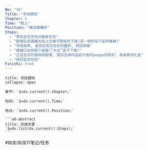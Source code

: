 ```yaml
---
No: "16"
Title: "寻找搭档"
Chapter: 5
Time: "晚上"
Position: "横滨晨曦桥"
Steps:
  - "首先去任务地点触发任务"
  - "剧情后去晨曦大街上方梯子图标的下面(另一侧的往下走的楼梯)"
  - "寻找南希, 是背后有叉标志的鳌虾, 转回来看"
  - "楼梯口右侧那个就是(“大水”盒子下面)"
  - "之后去河对面继续剧情, 随后去神内站前大街的poppo内购买: 高级寿司礼盒"
  - "再回去交任务"
Finishi: true
---
```

````ad-question
title: 寻找搭档
collapse: open

章节: `$=dv.current().Chapter;`

时间: `$=dv.current().Time;`

地点: `$=dv.current().Position;`

```ad-abstract
title: 完成步骤
`$=dv.list(dv.current().Steps);`
```
````

#如龙/如龙7/笔记/任务 